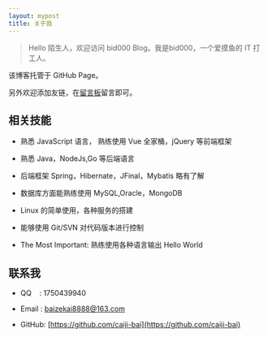 ```yaml
---
layout: mypost
title: 关于我
---
```


> Hello 陌生人，欢迎访问 bid000 Blog。我是bid000，一个爱摸鱼的 IT 打工人。

该博客托管于 GitHub Page。

另外欢迎添加友链，在[留言板](chat.html)留言即可。

## 相关技能

- 熟悉 JavaScript 语言， 熟练使用 Vue 全家桶，jQuery 等前端框架

- 熟悉 Java，NodeJs,Go 等后端语言

- 后端框架 Spring，Hibernate，JFinal，Mybatis 略有了解

- 数据库方面能熟练使用 MySQL,Oracle，MongoDB

- Linux 的简单使用，各种服务的搭建

- 能够使用 Git/SVN 对代码版本进行控制

- The Most Important: 熟练使用各种语言输出 Hello World

## 联系我

- QQ&nbsp;&nbsp;&nbsp;&nbsp;: 1750439940

- Email&nbsp;: [baizekai8888@163.com](http://www.baidu.com)

- GitHub: [https://github.com/caiji-bai](https://github.com/caiji-bai)
